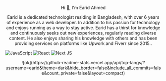 <p align="center">Hi 👋, I'm Earid Ahmed</p>
<p align="center">Earid is a dedicated technologist residing in Bangladesh, with over 6 years of experience as a web developer. In addition to his passion for technology and enjoys running as a way to stay active. Earid has a thirst for knowledge and continuously seeks out new experiences, regularly reading diverse content. He also enjoys sharing his knowledge with others and has been providing services on platforms like Upwork and Fiverr since 2015..</p>


![JavaScript](https://img.shields.io/badge/javascript-%23323330.svg?style=for-the-badge&logo=javascript&logoColor=%23F7DF1E) ![React](https://img.shields.io/badge/react-%2320232a.svg?style=for-the-badge&logo=react&logoColor=%2361DAFB) ![Next JS](https://img.shields.io/badge/Next-black?style=for-the-badge&logo=next.js&logoColor=white) 
 
<p align="center">![ok](https://github-readme-stats.vercel.app/api/top-langs/?username=earid&theme=dark&hide_border=false&include_all_commits=false&count_private=false&layout=compact)</p>

